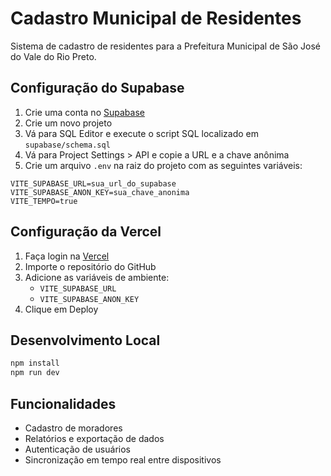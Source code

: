 # Cadastro Municipal de Residentes

Sistema de cadastro de residentes para a Prefeitura Municipal de São José do Vale do Rio Preto.

## Configuração do Supabase

1. Crie uma conta no [Supabase](https://supabase.com)
2. Crie um novo projeto
3. Vá para SQL Editor e execute o script SQL localizado em `supabase/schema.sql`
4. Vá para Project Settings > API e copie a URL e a chave anônima
5. Crie um arquivo `.env` na raiz do projeto com as seguintes variáveis:

```
VITE_SUPABASE_URL=sua_url_do_supabase
VITE_SUPABASE_ANON_KEY=sua_chave_anonima
VITE_TEMPO=true
```

## Configuração da Vercel

1. Faça login na [Vercel](https://vercel.com)
2. Importe o repositório do GitHub
3. Adicione as variáveis de ambiente:
   - `VITE_SUPABASE_URL`
   - `VITE_SUPABASE_ANON_KEY`
4. Clique em Deploy

## Desenvolvimento Local

```bash
npm install
npm run dev
```

## Funcionalidades

- Cadastro de moradores
- Relatórios e exportação de dados
- Autenticação de usuários
- Sincronização em tempo real entre dispositivos
